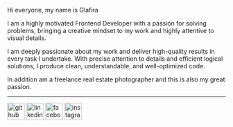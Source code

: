 

Hi everyone, my name is Glafira

I am a highly motivated Frontend Developer with a passion for solving problems, bringing a creative mindset to my work and highly attentive to visual details. 

I am deeply passionate about my work and deliver high-quality results in every task I undertake. With precise attention to details and efficient logical solutions, I produce clean, understandable, and well-optimized code. 

In addition am a freelance real estate photographer and this is also my great passion.

---

[<img src='https://img.icons8.com/fluency/48/000000/github.png' alt='github' height='40'>](https://github.com/glafver)  [<img src='https://img.icons8.com/fluency/48/000000/linkedin.png' alt='linkedin' height='40'>](https://www.linkedin.com/in/glafver/)  [<img src='https://img.icons8.com/color/48/000000/facebook.png' alt='facebook' height='40'>](https://www.facebook.com/glafver)  [<img src='https://img.icons8.com/color/48/000000/instagram-new--v1.png' alt='instagram' height='40'>](https://www.instagram.com/glafver/)  

<!-- [![Top Langs](https://github-readme-stats.vercel.app/api/top-langs/?username=glafver)](https://github.com/anuraghazra/github-readme-stats) -->






